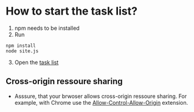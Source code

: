 # How to start the task list?

1. npm needs to be installed
2. Run
```
npm install
node site.js
```
3. Open the [task list](http://localhost:1338)

## Cross-origin ressoure sharing

* Asssure, that your brwoser allows cross-origin ressoure sharing. For example, with Chrome use the [Allow-Control-Allow-Origin](https://chrome.google.com/webstore/detail/allow-control-allow-origi/nlfbmbojpeacfghkpbjhddihlkkiljbi) extension. 
